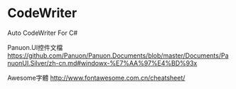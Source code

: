 # CodeWriter
Auto CodeWriter For C#

Panuon.UI控件文檔
https://github.com/Panuon/Panuon.Documents/blob/master/Documents/PanuonUI.Silver/zh-cn.md#windowx-%E7%AA%97%E4%BD%93x

Awesome字體
http://www.fontawesome.com.cn/cheatsheet/
